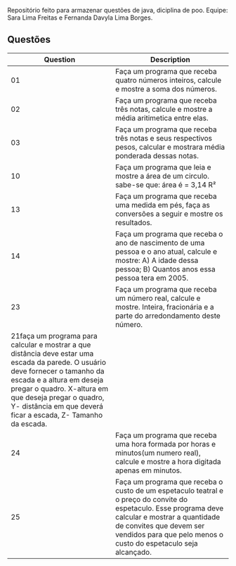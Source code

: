 Repositório feito para armazenar questões de java, diciplina de poo. Equipe: Sara Lima Freitas e Fernanda Davyla Lima Borges.
## Questões

| Question | Description |
|---|---|
|01| Faça um programa que receba quatro números inteiros, calcule e mostre a soma dos números.|
|02| Faça um programa que receba três notas, calcule e mostre a média aritimetica entre elas.|
|03| Faça um programa que receba três notas e seus respectivos pesos, calcular e mostrara média ponderada dessas notas.| 
|10| Faça um programa que leia e mostre a área de um circulo. sabe-se que: área é = 3,14 R²|
|13| Faça um programa que receba uma medida em pés, faça as conversões a seguir e mostre os resultados.|
|14| Faça um programa que receba o ano de nascimento de uma pessoa e o ano atual, calcule e mostre: A) A idade dessa pessoa; B) Quantos anos essa pessoa tera em 2005.|
|23| Faça um programa que receba um número real, calcule e mostre. Inteira, fracionária e a parte do arredondamento deste número.|
|21faça um programa para calcular e mostrar a que distância deve estar uma escada da parede. O usuário deve fornecer o tamanho da escada e a altura em deseja pregar o quadro. X-altura em que deseja pregar o quadro, Y- distância em que deverá ficar a escada, Z- Tamanho da escada.|
|24| Faça um programa que receba uma hora formada por horas e minutos(um numero real), calcule e mostre a hora digitada apenas em minutos.|
|25| Faça um programa que receba o custo de um espetaculo teatral e o preço do convite do espetaculo. Esse programa deve calcular e mostrar a quantidade de convites que devem ser vendidos para que pelo menos o custo do espetaculo seja alcançado.|
